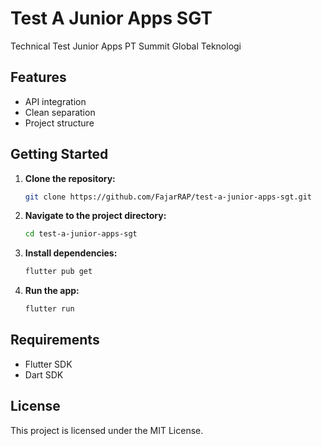 # Test A Junior Apps SGT

Technical Test Junior Apps PT Summit Global Teknologi

## Features

- API integration
- Clean separation
- Project structure

## Getting Started

1. **Clone the repository:**
   ```bash
   git clone https://github.com/FajarRAP/test-a-junior-apps-sgt.git
   ```
2. **Navigate to the project directory:**
   ```bash
   cd test-a-junior-apps-sgt
   ```
3. **Install dependencies:**
   ```bash
   flutter pub get
   ```
4. **Run the app:**
   ```bash
   flutter run
   ```

## Requirements

- Flutter SDK
- Dart SDK

## License

This project is licensed under the MIT License.
